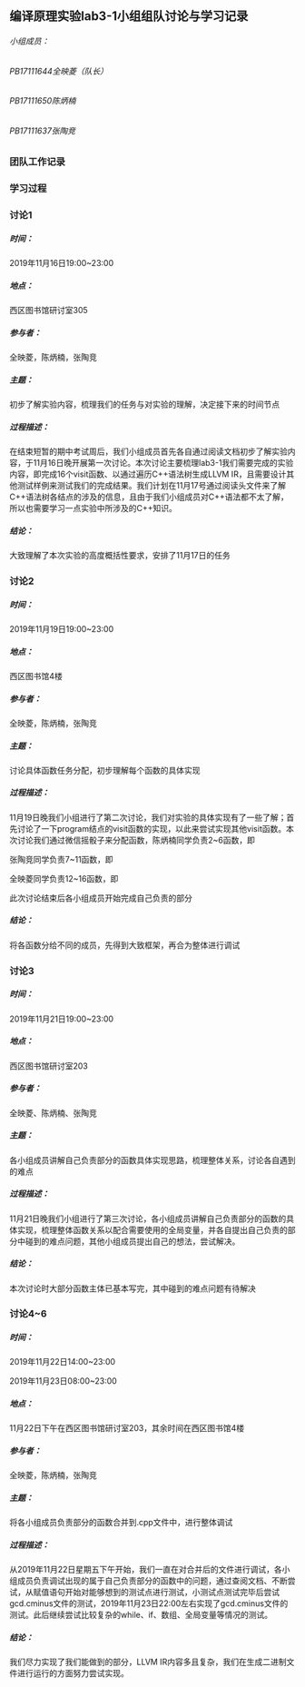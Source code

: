 ## 编译原理实验lab3-1小组组队讨论与学习记录

###### 小组成员：

###### PB17111644全映菱（队长）

###### PB17111650陈炳楠 

###### PB17111637张陶竞

### 团队工作记录

### 学习过程

### 讨论1

##### 时间：

2019年11月16日19:00~23:00

##### 地点：

西区图书馆研讨室305

##### 参与者：

全映菱，陈炳楠，张陶竞

##### 主题：

初步了解实验内容，梳理我们的任务与对实验的理解，决定接下来的时间节点

##### 过程描述：

在结束短暂的期中考试周后，我们小组成员首先各自通过阅读文档初步了解实验内容，于11月16日晚开展第一次讨论。本次讨论主要梳理lab3-1我们需要完成的实验内容，即完成16个visit函数、以通过遍历C++语法树生成LLVM IR，且需要设计其他测试样例来测试我们的完成结果。我们计划在11月17号通过阅读头文件来了解C++语法树各结点的涉及的信息，且由于我们小组成员对C++语法都不太了解，所以也需要学习一点实验中所涉及的C++知识。

##### 结论：

大致理解了本次实验的高度概括性要求，安排了11月17日的任务

### 讨论2

##### 时间：

2019年11月19日19:00~23:00

##### 地点：

西区图书馆4楼

##### 参与者：

全映菱，陈炳楠，张陶竞

##### 主题：

讨论具体函数任务分配，初步理解每个函数的具体实现

##### 过程描述：

11月19日晚我们小组进行了第二次讨论，我们对实验的具体实现有了一些了解；首先讨论了一下program结点的visit函数的实现，以此来尝试实现其他visit函数。本次讨论我们通过微信摇骰子来分配函数，陈炳楠同学负责2~6函数，即

张陶竞同学负责7~11函数，即

全映菱同学负责12~16函数，即

此次讨论结束后各小组成员开始完成自己负责的部分

##### 结论：

将各函数分给不同的成员，先得到大致框架，再合为整体进行调试

### 讨论3

##### 时间：

2019年11月21日19:00~23:00

##### 地点：

西区图书馆研讨室203

##### 参与者：

全映菱、陈炳楠、张陶竞

##### 主题：

各小组成员讲解自己负责部分的函数具体实现思路，梳理整体关系，讨论各自遇到的难点

##### 过程描述：

11月21日晚我们小组进行了第三次讨论，各小组成员讲解自己负责部分的函数的具体实现，梳理整体函数关系以配合需要使用的全局变量，并各自提出自己负责的部分中碰到的难点问题，其他小组成员提出自己的想法，尝试解决。

##### 结论：

本次讨论时大部分函数主体已基本写完，其中碰到的难点问题有待解决

### 讨论4~6

##### 时间：

2019年11月22日14:00~23:00

2019年11月23日08:00~23:00

##### 地点：

11月22日下午在西区图书馆研讨室203，其余时间在西区图书馆4楼

##### 参与者：

全映菱，陈炳楠，张陶竞

##### 主题：

将各小组成员负责部分的函数合并到.cpp文件中，进行整体调试

##### 过程描述：

从2019年11月22日星期五下午开始，我们一直在对合并后的文件进行调试，各小组成员负责调试出现的属于自己负责部分的函数中的问题，通过查阅文档、不断尝试，从赋值语句开始对能够想到的测试点进行测试，小测试点测试完毕后尝试gcd.cminus文件的测试，2019年11月23日22:00左右实现了gcd.cminus文件的测试。此后继续尝试比较复杂的while、if、数组、全局变量等情况的测试。

##### 结论：

我们尽力实现了我们能做到的部分，LLVM IR内容多且复杂，我们在生成二进制文件进行运行的方面努力尝试实现。



